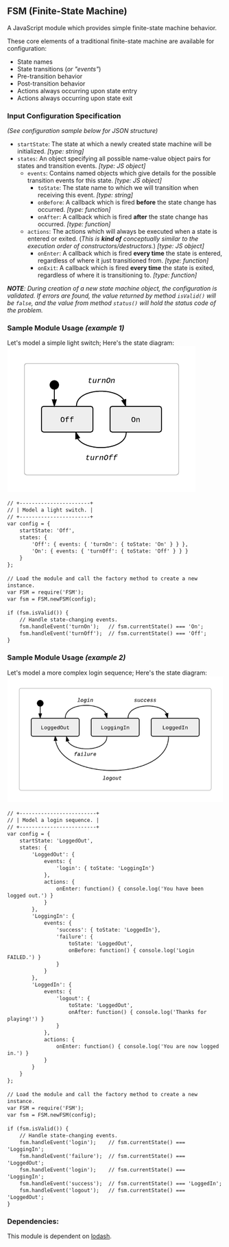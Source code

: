 ## FSM (Finite-State Machine)
A JavaScript module which provides simple finite-state machine behavior.

These core elements of a traditional finite-state machine are available for configuration:
- State names
- State transitions (_or "events"_)
- Pre-transition behavior
- Post-transition behavior
- Actions always occurring upon state entry
- Actions always occurring upon state exit

### Input Configuration Specification
_(See configuration sample below for JSON structure)_
- `startState`: The state at which a newly created state machine will be initialized.  _[type: string]_
- `states`: An object specifying all possible name-value object pairs for states and transition events. _[type: JS object]_
  - `events`: Contains named objects which give details for the possible transition events for this state. _[type: JS object]_
    - `toState`: The state name to which we will transition when receiving this event.  _[type: string]_
    - `onBefore`: A callback which is fired **before** the state change has occurred.  _[type: function]_
    - `onAfter`: A callback which is fired **after** the state change has occurred.  _[type: function]_
  - `actions`: The actions which will always be executed when a state is entered or exited. (_This is **kind of** conceptually similar to the execution order of constructors/destructors._) _[type: JS object]_
    - `onEnter`: A callback which is fired **every time** the state is entered, regardless of where it just transitioned from.  _[type: function]_
    - `onExit`: A callback which is fired **every time** the state is exited, regardless of where it is transitioning to.  _[type: function]_

_**NOTE**: During creation of a new state machine object, the configuration is validated. If errors are found, the value returned by method `isValid()` will be `false`, and the value from method `status()` will hold the status code of the problem._

### Sample Module Usage _(example 1)_
Let's model a simple light switch; Here's the state diagram:<br/>
![login sequence state diagram](images/lightSwitch.png)
```
// +-----------------------+
// | Model a light switch. |
// +-----------------------+
var config = {
    startState: 'Off',
    states: {
        'Off': { events: { 'turnOn': { toState: 'On' } } },
        'On': { events: { 'turnOff': { toState: 'Off' } } }
    }
};

// Load the module and call the factory method to create a new instance.
var FSM = require('FSM');
var fsm = FSM.newFSM(config);

if (fsm.isValid()) {
    // Handle state-changing events.
    fsm.handleEvent('turnOn');   // fsm.currentState() === 'On';
    fsm.handleEvent('turnOff');  // fsm.currentState() === 'Off';
}
```

### Sample Module Usage _(example 2)_
<!-- #### Sample Input Configuration: -->
Let's model a more complex login sequence; Here's the state diagram:<br/>
![login sequence state diagram](images/loginSequence.png)
```
// +-------------------------+
// | Model a login sequence. |
// +-------------------------+
var config = {
    startState: 'LoggedOut',
    states: {
        'LoggedOut': {
            events: {
                'login': { toState: 'LoggingIn'}
            },
            actions: {
                onEnter: function() { console.log('You have been logged out.') }
            }
        },
        'LoggingIn': {
            events: {
                'success': { toState: 'LoggedIn'},
                'failure': {
                    toState: 'LoggedOut',
                    onBefore: function() { console.log('Login FAILED.') }
                }
            }
        },
        'LoggedIn': {
            events: {
                'logout': {
                    toState: 'LoggedOut',
                    onAfter: function() { console.log('Thanks for playing!') }
                }
            },
            actions: {
                onEnter: function() { console.log('You are now logged in.') }
            }
        }
    }
};

// Load the module and call the factory method to create a new instance.
var FSM = require('FSM');
var fsm = FSM.newFSM(config);

if (fsm.isValid()) {
    // Handle state-changing events.
    fsm.handleEvent('login');    // fsm.currentState() === 'LoggingIn';
    fsm.handleEvent('failure');  // fsm.currentState() === 'LoggedOut';
    fsm.handleEvent('login');    // fsm.currentState() === 'LoggingIn';
    fsm.handleEvent('success');  // fsm.currentState() === 'LoggedIn';
    fsm.handleEvent('logout');   // fsm.currentState() === 'LoggedOut';
}
```

### Dependencies:
This module is dependent on [lodash](https://www.npmjs.com/package/lodash "Go get it!").
